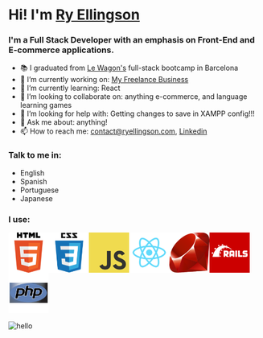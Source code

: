# Hi! I'm [Ry Ellingson](https://www.ryellingson.com/)

### I'm a Full Stack Developer with an emphasis on Front-End and E-commerce applications.

- 📚 I graduated from [Le Wagon's](https://www.lewagon.com/barcelona) full-stack bootcamp in Barcelona
- 🔭 I’m currently working on: [My Freelance Business](https://www.ryellingson.com/)
- 🌱 I’m currently learning: React
- 👯 I’m looking to collaborate on: anything e-commerce, and language learning games
- 🤔 I’m looking for help with: Getting changes to save in XAMPP config!!! 
- 💬 Ask me about: anything!
- 📫 How to reach me: contact@ryellingson.com, [Linkedin](https://www.linkedin.com/in/ry-ellingson/)

### Talk to me in:
- English
- Spanish
- Portuguese 
- Japanese

### I use:

<img align="left" alt="HTML5" width="80px" src="https://raw.githubusercontent.com/github/explore/80688e429a7d4ef2fca1e82350fe8e3517d3494d/topics/html/html.png" />
<img align="left" alt="CSS3" width="80px" src="https://raw.githubusercontent.com/github/explore/80688e429a7d4ef2fca1e82350fe8e3517d3494d/topics/css/css.png" />
<img align="left" alt="JavaScript" width="80px" src="https://raw.githubusercontent.com/github/explore/80688e429a7d4ef2fca1e82350fe8e3517d3494d/topics/javascript/javascript.png" />
<img align="left" alt="React" width="80px" src="https://raw.githubusercontent.com/github/explore/80688e429a7d4ef2fca1e82350fe8e3517d3494d/topics/react/react.png" />
<img align="left" alt="Ruby" width="80px" src="https://raw.githubusercontent.com/github/explore/80688e429a7d4ef2fca1e82350fe8e3517d3494d/topics/ruby/ruby.png" />
<img align="left" alt="Ruby on Rails" width="80px" src="https://raw.githubusercontent.com/github/explore/80688e429a7d4ef2fca1e82350fe8e3517d3494d/topics/rails/rails.png" />
<img src="https://raw.githubusercontent.com/devicons/devicon/master/icons/php/php-original.svg" alt="php" width="80px" />

![hello](https://media.giphy.com/media/n9QnWarJLw5ib5rVER/giphy.gif)
